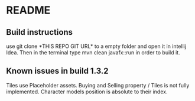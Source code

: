 # README
## Build instructions

use git clone \*THIS REPO GIT URL\* to a empty folder and open it in intellij Idea. 
Then in the terminal type mvn clean javafx::run in order to build it.

## Known issues in build 1.3.2

Tiles use Placeholder assets.
Buying and Selling property / Tiles is not fully implemented.
Character models position is absolute to their index.